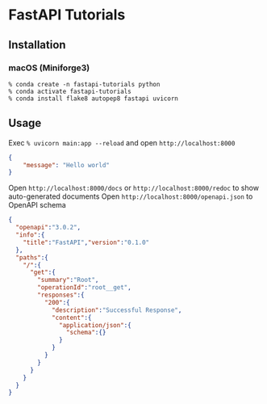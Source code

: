 # FastAPI Tutorials

## Installation

### macOS (Miniforge3)

```
% conda create -n fastapi-tutorials python
% conda activate fastapi-tutorials
% conda install flake8 autopep8 fastapi uvicorn
```

## Usage

Exec `% uvicorn main:app --reload` and open `http://localhost:8000`

```json
{
    "message": "Hello world"
}
```

Open `http://localhost:8000/docs` or `http://localhost:8000/redoc` to show auto-generated documents
Open `http://localhost:8000/openapi.json` to OpenAPI schema

```json
{
  "openapi":"3.0.2",
  "info":{
    "title":"FastAPI","version":"0.1.0"
  },
  "paths":{
    "/":{
      "get":{
        "summary":"Root",
        "operationId":"root__get",
        "responses":{
          "200":{
            "description":"Successful Response",
            "content":{
              "application/json":{
                "schema":{}
              }
            }
          }
        }
      }
    }
  }
}
```
